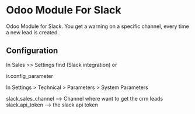 # Odoo Module For Slack

Odoo Module for Slack. You get a warning on a specific channel, every time a new lead is created.

## Configuration

In Sales >> Settings find (Slack integration) or

ir.config_parameter

In Settings > Technical > Parameters > System Parameters

slack.sales_channel --> Channel where want to get the crm leads
slack.api_token --> the slack api token
